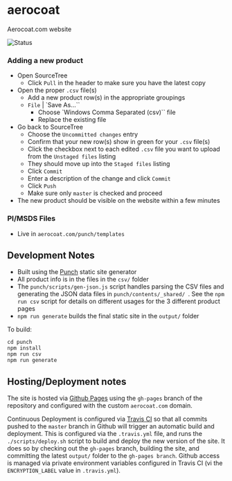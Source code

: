 # aerocoat

Aerocoat.com website 

![Status](https://travis-ci.org/brophdawg11/aerocoat.com.svg?branch=master "Status")

### Adding a new product
* Open SourceTree
  * Click `Pull` in the header to make sure you have the latest copy
* Open the proper `.csv` file(s)
  * Add a new product row(s) in the appropriate groupings
  * `File` | `Save As...``
    * Choose `Windows Comma Separated (csv)`` file
    * Replace the existing file
* Go back to SourceTree
  * Choose the `Uncommitted changes` entry
  * Confirm that your new row(s) show in green for your `.csv` file(s)
  * Click the checkbox next to each edited `.csv` file you want to upload from the `Unstaged files` listing
  * They should move up into the `Staged files` listing
  * Click `Commit`
  * Enter a description of the change and click `Commit`
  * Click `Push`
  * Make sure only `master` is checked and proceed
* The new product should be visible on the website within a few minutes

### PI/MSDS Files
* Live in `aerocoat.com/punch/templates`

## Development Notes

* Built using the [Punch](https://laktek.github.io/punch/) static site generator
* All product info is in the files in the `csv/` folder
* The `punch/scripts/gen-json.js` script handles parsing the CSV files and generating the JSON data files in `punch/contents/_shared/ `.  See the `npm run csv` script for details on different usages for the 3 different product pages
* `npm run generate` builds the final static site in the `output/` folder

To build:

```
cd punch
npm install
npm run csv
npm run generate
```


## Hosting/Deployment notes

The site is hosted via [Github Pages](https://pages.github.com/) using the `gh-pages` branch of the repository and configured with the custom `aerocoat.com` domain.  

Continuous Deployment is configured via [Travis CI](https://travis-ci.org/) so that all commits pushed to the `master` branch in Github will trigger an automatic build and deployment.  This is configured via the `.travis.yml` file, and runs the `./scripts/deploy.sh` script to build and deploy the new version of the site.  It does so by checking out the `gh-pages` branch, building the site, and committing the latest `output/` folder to the `gh-pages branch`.  Github access is managed via private environment variables configured in Travis CI (vi the `ENCRYPTION_LABEL` value in `.travis.yml`).




